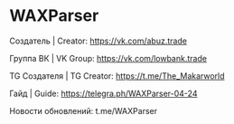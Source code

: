 # WAXParser

Создатель | Creator: https://vk.com/abuz.trade

Группа ВК | VK Group: https://vk.com/lowbank.trade

TG Создателя | TG Creator: https://t.me/The_Makarworld 

Гайд | Guide: https://telegra.ph/WAXParser-04-24

Новости обновлений: t.me/WAXParser
